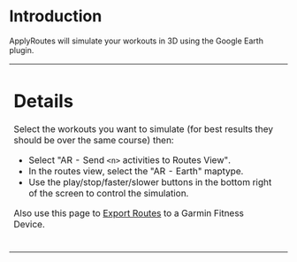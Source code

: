 # Introduction #

ApplyRoutes will simulate your workouts in 3D using the Google Earth plugin.

<table><tr><td>
<h1>Details</h1>

Select the workouts you want to simulate (for best results they should be over the same course) then:<br>
<ul><li>Select "AR - Send <code>&lt;n&gt;</code> activities to Routes View".<br>
</li><li>In the routes view, select the "AR - Earth" maptype.<br>
</li><li>Use the play/stop/faster/slower buttons in the bottom right of the screen to control the simulation.</li></ul>

Also use this page to <a href='ExportRoute.md'>Export Routes</a> to a Garmin Fitness Device.<br>
<br>
</td><td>
<wiki:gadget url="http://maps.myosotissp.com/replayroutes.xml" width="450" up_maptype="earth" up_height="300" up_zoom="2"/><br>
</td></tr></table>